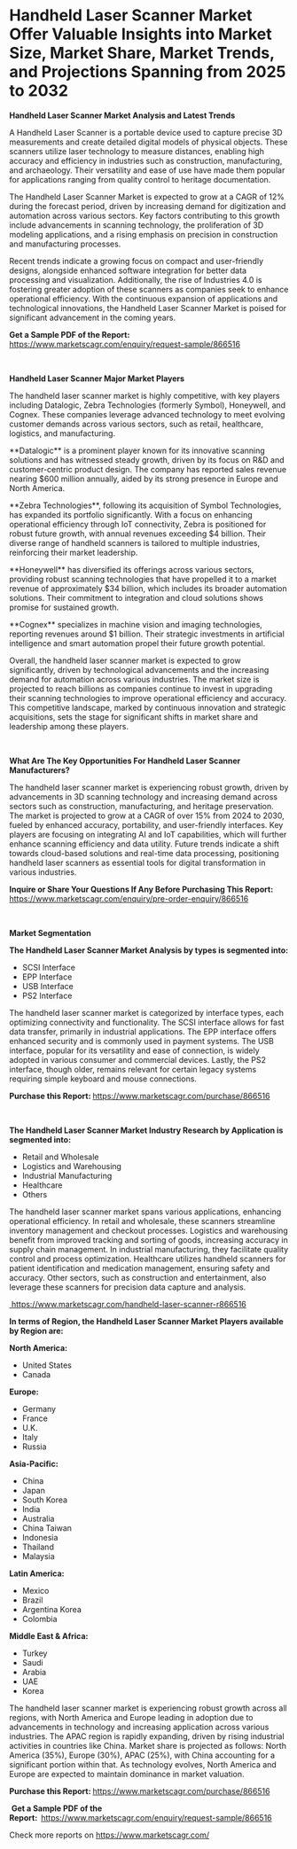 <p><h1>Handheld Laser Scanner Market Offer Valuable Insights into Market Size, Market Share, Market Trends, and Projections Spanning from 2025 to 2032</h1></p><p><strong>Handheld Laser Scanner Market Analysis and Latest Trends</strong></p>
<p><p>A Handheld Laser Scanner is a portable device used to capture precise 3D measurements and create detailed digital models of physical objects. These scanners utilize laser technology to measure distances, enabling high accuracy and efficiency in industries such as construction, manufacturing, and archaeology. Their versatility and ease of use have made them popular for applications ranging from quality control to heritage documentation.</p><p>The Handheld Laser Scanner Market is expected to grow at a CAGR of 12% during the forecast period, driven by increasing demand for digitization and automation across various sectors. Key factors contributing to this growth include advancements in scanning technology, the proliferation of 3D modeling applications, and a rising emphasis on precision in construction and manufacturing processes. </p><p>Recent trends indicate a growing focus on compact and user-friendly designs, alongside enhanced software integration for better data processing and visualization. Additionally, the rise of Industries 4.0 is fostering greater adoption of these scanners as companies seek to enhance operational efficiency. With the continuous expansion of applications and technological innovations, the Handheld Laser Scanner Market is poised for significant advancement in the coming years.</p></p>
<p><strong>Get a Sample PDF of the Report:&nbsp;</strong> <a href="https://www.marketscagr.com/enquiry/request-sample/866516?utm_campaign=1126&utm_medium=2&utm_source=Github&utm_content=ia&utm_term=19022025&utm_id=handheld-laser-scanner">https://www.marketscagr.com/enquiry/request-sample/866516</a></p>
<p>&nbsp;</p>
<p><strong>Handheld Laser Scanner Major Market Players</strong></p>
<p><p>The handheld laser scanner market is highly competitive, with key players including Datalogic, Zebra Technologies (formerly Symbol), Honeywell, and Cognex. These companies leverage advanced technology to meet evolving customer demands across various sectors, such as retail, healthcare, logistics, and manufacturing.</p><p>**Datalogic** is a prominent player known for its innovative scanning solutions and has witnessed steady growth, driven by its focus on R&D and customer-centric product design. The company has reported sales revenue nearing $600 million annually, aided by its strong presence in Europe and North America.</p><p>**Zebra Technologies**, following its acquisition of Symbol Technologies, has expanded its portfolio significantly. With a focus on enhancing operational efficiency through IoT connectivity, Zebra is positioned for robust future growth, with annual revenues exceeding $4 billion. Their diverse range of handheld scanners is tailored to multiple industries, reinforcing their market leadership.</p><p>**Honeywell** has diversified its offerings across various sectors, providing robust scanning technologies that have propelled it to a market revenue of approximately $34 billion, which includes its broader automation solutions. Their commitment to integration and cloud solutions shows promise for sustained growth.</p><p>**Cognex** specializes in machine vision and imaging technologies, reporting revenues around $1 billion. Their strategic investments in artificial intelligence and smart automation propel their future growth potential.</p><p>Overall, the handheld laser scanner market is expected to grow significantly, driven by technological advancements and the increasing demand for automation across various industries. The market size is projected to reach billions as companies continue to invest in upgrading their scanning technologies to improve operational efficiency and accuracy. This competitive landscape, marked by continuous innovation and strategic acquisitions, sets the stage for significant shifts in market share and leadership among these players.</p></p>
<p>&nbsp;</p>
<p><strong>What Are The Key Opportunities For Handheld Laser Scanner Manufacturers?</strong></p>
<p><p>The handheld laser scanner market is experiencing robust growth, driven by advancements in 3D scanning technology and increasing demand across sectors such as construction, manufacturing, and heritage preservation. The market is projected to grow at a CAGR of over 15% from 2024 to 2030, fueled by enhanced accuracy, portability, and user-friendly interfaces. Key players are focusing on integrating AI and IoT capabilities, which will further enhance scanning efficiency and data utility. Future trends indicate a shift towards cloud-based solutions and real-time data processing, positioning handheld laser scanners as essential tools for digital transformation in various industries.</p></p>
<p><strong>Inquire or Share Your Questions If Any Before Purchasing This Report:</strong> <a href="https://www.marketscagr.com/enquiry/pre-order-enquiry/866516?utm_campaign=1126&utm_medium=2&utm_source=Github&utm_content=ia&utm_term=19022025&utm_id=handheld-laser-scanner">https://www.marketscagr.com/enquiry/pre-order-enquiry/866516</a></p>
<p>&nbsp;</p>
<p><strong>Market Segmentation</strong></p>
<p><strong>The Handheld Laser Scanner Market Analysis by types is segmented into:</strong></p>
<p><ul><li>SCSI Interface</li><li>EPP Interface</li><li>USB Interface</li><li>PS2 Interface</li></ul></p>
<p><p>The handheld laser scanner market is categorized by interface types, each optimizing connectivity and functionality. The SCSI interface allows for fast data transfer, primarily in industrial applications. The EPP interface offers enhanced security and is commonly used in payment systems. The USB interface, popular for its versatility and ease of connection, is widely adopted in various consumer and commercial devices. Lastly, the PS2 interface, though older, remains relevant for certain legacy systems requiring simple keyboard and mouse connections.</p></p>
<p><strong>Purchase this Report:&nbsp;</strong><a href="https://www.marketscagr.com/purchase/866516?utm_campaign=1126&utm_medium=2&utm_source=Github&utm_content=ia&utm_term=19022025&utm_id=handheld-laser-scanner">https://www.marketscagr.com/purchase/866516</a></p>
<p>&nbsp;</p>
<p><strong>The Handheld Laser Scanner Market Industry Research by Application is segmented into:</strong></p>
<p><ul><li>Retail and Wholesale</li><li>Logistics and Warehousing</li><li>Industrial Manufacturing</li><li>Healthcare</li><li>Others</li></ul></p>
<p><p>The handheld laser scanner market spans various applications, enhancing operational efficiency. In retail and wholesale, these scanners streamline inventory management and checkout processes. Logistics and warehousing benefit from improved tracking and sorting of goods, increasing accuracy in supply chain management. In industrial manufacturing, they facilitate quality control and process optimization. Healthcare utilizes handheld scanners for patient identification and medication management, ensuring safety and accuracy. Other sectors, such as construction and entertainment, also leverage these scanners for precision data capture and analysis.</p></p>
<p><a href="https://www.marketscagr.com/handheld-laser-scanner-r866516?utm_campaign=1126&utm_medium=2&utm_source=Github&utm_content=ia&utm_term=19022025&utm_id=handheld-laser-scanner">&nbsp;https://www.marketscagr.com/handheld-laser-scanner-r866516</a></p>
<p><strong>In terms of Region, the Handheld Laser Scanner Market Players available by Region are:</strong></p>
<p>
    <p> <strong> North America: </strong>
        <ul>
            <li>United States</li>
            <li>Canada</li>
        </ul>
        </p> 
    <p> <strong> Europe: </strong>
        <ul>
            <li>Germany</li>
            <li>France</li>
            <li>U.K.</li>
            <li>Italy</li>
            <li>Russia</li>
        </ul>
        </p> 
    <p> <strong> Asia-Pacific: </strong>
        <ul>
            <li>China</li>
            <li>Japan</li>
            <li>South Korea</li>
            <li>India</li>
            <li>Australia</li>
            <li>China Taiwan</li>
            <li>Indonesia</li>
            <li>Thailand</li>
            <li>Malaysia</li>
        </ul>
        </p> 
    <p> <strong> Latin America: </strong>
        <ul>
            <li>Mexico</li>
            <li>Brazil</li>
            <li>Argentina Korea</li>
            <li>Colombia</li>
        </ul>
        </p> 
    <p> <strong> Middle East & Africa: </strong>
        <ul>
            <li>Turkey</li>
            <li>Saudi</li>
            <li>Arabia</li>
            <li>UAE</li>
            <li>Korea</li>
        </ul>
    </p>
    </p>
<p><p>The handheld laser scanner market is experiencing robust growth across all regions, with North America and Europe leading in adoption due to advancements in technology and increasing application across various industries. The APAC region is rapidly expanding, driven by rising industrial activities in countries like China. Market share is projected as follows: North America (35%), Europe (30%), APAC (25%), with China accounting for a significant portion within that. As technology evolves, North America and Europe are expected to maintain dominance in market valuation.</p></p>
<p><strong>Purchase this Report: </strong><a href="https://www.marketscagr.com/purchase/866516?utm_campaign=1126&utm_medium=2&utm_source=Github&utm_content=ia&utm_term=19022025&utm_id=handheld-laser-scanner">https://www.marketscagr.com/purchase/866516</a></p>
<p>&nbsp;<strong>Get a Sample PDF of the Report:&nbsp;&nbsp;</strong><a href="https://www.marketscagr.com/enquiry/request-sample/866516?utm_campaign=1126&utm_medium=2&utm_source=Github&utm_content=ia&utm_term=19022025&utm_id=handheld-laser-scanner">https://www.marketscagr.com/enquiry/request-sample/866516</a></p>
<p><strong></strong></p>
<p>Check more reports on <a href="https://www.marketscagr.com/?utm_campaign=1126&utm_medium=2&utm_source=Github&utm_content=ia&utm_term=19022025&utm_id=handheld-laser-scanner">https://www.marketscagr.com/</a></p>